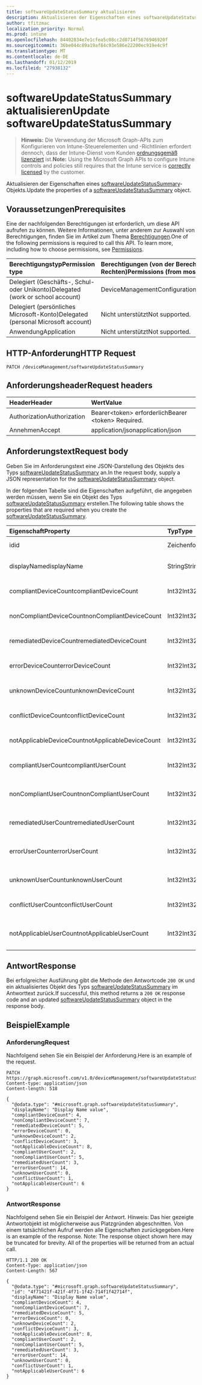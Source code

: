 ```yaml
---
title: softwareUpdateStatusSummary aktualisieren
description: Aktualisieren der Eigenschaften eines softwareUpdateStatusSummary-Objekts.
author: tfitzmac
localization_priority: Normal
ms.prod: intune
ms.openlocfilehash: 84402834e7e1cfea5c08cc2d0714f5676946920f
ms.sourcegitcommit: 36be044c89a19af84c93e586e22200ec919e4c9f
ms.translationtype: MT
ms.contentlocale: de-DE
ms.lasthandoff: 01/12/2019
ms.locfileid: "27938132"
---
```

# <a name="update-softwareupdatestatussummary"></a><span data-ttu-id="d67d2-103">softwareUpdateStatusSummary aktualisieren</span><span class="sxs-lookup"><span data-stu-id="d67d2-103">Update softwareUpdateStatusSummary</span></span>

> <span data-ttu-id="d67d2-104">**Hinweis:** Die Verwendung der Microsoft Graph-APIs zum Konfigurieren von Intune-Steuerelementen und -Richtlinien erfordert dennoch, dass der Intune-Dienst vom Kunden [ordnungsgemäß lizenziert](https://go.microsoft.com/fwlink/?linkid=839381) ist.</span><span class="sxs-lookup"><span data-stu-id="d67d2-104">**Note:** Using the Microsoft Graph APIs to configure Intune controls and policies still requires that the Intune service is [correctly licensed](https://go.microsoft.com/fwlink/?linkid=839381) by the customer.</span></span>

<span data-ttu-id="d67d2-105">Aktualisieren der Eigenschaften eines [softwareUpdateStatusSummary](../resources/intune-deviceconfig-softwareupdatestatussummary.md)-Objekts.</span><span class="sxs-lookup"><span data-stu-id="d67d2-105">Update the properties of a [softwareUpdateStatusSummary](../resources/intune-deviceconfig-softwareupdatestatussummary.md) object.</span></span>
## <a name="prerequisites"></a><span data-ttu-id="d67d2-106">Voraussetzungen</span><span class="sxs-lookup"><span data-stu-id="d67d2-106">Prerequisites</span></span>
<span data-ttu-id="d67d2-p101">Eine der nachfolgenden Berechtigungen ist erforderlich, um diese API aufrufen zu können. Weitere Informationen, unter anderem zur Auswahl von Berechtigungen, finden Sie im Artikel zum Thema [Berechtigungen](/graph/permissions-reference).</span><span class="sxs-lookup"><span data-stu-id="d67d2-p101">One of the following permissions is required to call this API. To learn more, including how to choose permissions, see [Permissions](/graph/permissions-reference).</span></span>

|<span data-ttu-id="d67d2-109">Berechtigungstyp</span><span class="sxs-lookup"><span data-stu-id="d67d2-109">Permission type</span></span>|<span data-ttu-id="d67d2-110">Berechtigungen (von der Berechtigung mit den meisten Rechten zu der mit den wenigsten Rechten)</span><span class="sxs-lookup"><span data-stu-id="d67d2-110">Permissions (from most to least privileged)</span></span>|
|:---|:---|
|<span data-ttu-id="d67d2-111">Delegiert (Geschäfts-, Schul- oder Unikonto)</span><span class="sxs-lookup"><span data-stu-id="d67d2-111">Delegated (work or school account)</span></span>|<span data-ttu-id="d67d2-112">DeviceManagementConfiguration.ReadWrite.All</span><span class="sxs-lookup"><span data-stu-id="d67d2-112">DeviceManagementConfiguration.ReadWrite.All</span></span>|
|<span data-ttu-id="d67d2-113">Delegiert (persönliches Microsoft-Konto)</span><span class="sxs-lookup"><span data-stu-id="d67d2-113">Delegated (personal Microsoft account)</span></span>|<span data-ttu-id="d67d2-114">Nicht unterstützt</span><span class="sxs-lookup"><span data-stu-id="d67d2-114">Not supported.</span></span>|
|<span data-ttu-id="d67d2-115">Anwendung</span><span class="sxs-lookup"><span data-stu-id="d67d2-115">Application</span></span>|<span data-ttu-id="d67d2-116">Nicht unterstützt</span><span class="sxs-lookup"><span data-stu-id="d67d2-116">Not supported.</span></span>|

## <a name="http-request"></a><span data-ttu-id="d67d2-117">HTTP-Anforderung</span><span class="sxs-lookup"><span data-stu-id="d67d2-117">HTTP Request</span></span>
<!-- {
  "blockType": "ignored"
}
-->
``` http
PATCH /deviceManagement/softwareUpdateStatusSummary
```

## <a name="request-headers"></a><span data-ttu-id="d67d2-118">Anforderungsheader</span><span class="sxs-lookup"><span data-stu-id="d67d2-118">Request headers</span></span>
|<span data-ttu-id="d67d2-119">Header</span><span class="sxs-lookup"><span data-stu-id="d67d2-119">Header</span></span>|<span data-ttu-id="d67d2-120">Wert</span><span class="sxs-lookup"><span data-stu-id="d67d2-120">Value</span></span>|
|:---|:---|
|<span data-ttu-id="d67d2-121">Authorization</span><span class="sxs-lookup"><span data-stu-id="d67d2-121">Authorization</span></span>|<span data-ttu-id="d67d2-122">Bearer&lt;token&gt; erforderlich</span><span class="sxs-lookup"><span data-stu-id="d67d2-122">Bearer &lt;token&gt; Required.</span></span>|
|<span data-ttu-id="d67d2-123">Annehmen</span><span class="sxs-lookup"><span data-stu-id="d67d2-123">Accept</span></span>|<span data-ttu-id="d67d2-124">application/json</span><span class="sxs-lookup"><span data-stu-id="d67d2-124">application/json</span></span>|

## <a name="request-body"></a><span data-ttu-id="d67d2-125">Anforderungstext</span><span class="sxs-lookup"><span data-stu-id="d67d2-125">Request body</span></span>
<span data-ttu-id="d67d2-126">Geben Sie im Anforderungstext eine JSON-Darstellung des Objekts des Typs [softwareUpdateStatusSummary](../resources/intune-deviceconfig-softwareupdatestatussummary.md) an.</span><span class="sxs-lookup"><span data-stu-id="d67d2-126">In the request body, supply a JSON representation for the [softwareUpdateStatusSummary](../resources/intune-deviceconfig-softwareupdatestatussummary.md) object.</span></span>

<span data-ttu-id="d67d2-127">In der folgenden Tabelle sind die Eigenschaften aufgeführt, die angegeben werden müssen, wenn Sie ein Objekt des Typs [softwareUpdateStatusSummary](../resources/intune-deviceconfig-softwareupdatestatussummary.md) erstellen.</span><span class="sxs-lookup"><span data-stu-id="d67d2-127">The following table shows the properties that are required when you create the [softwareUpdateStatusSummary](../resources/intune-deviceconfig-softwareupdatestatussummary.md).</span></span>

|<span data-ttu-id="d67d2-128">Eigenschaft</span><span class="sxs-lookup"><span data-stu-id="d67d2-128">Property</span></span>|<span data-ttu-id="d67d2-129">Typ</span><span class="sxs-lookup"><span data-stu-id="d67d2-129">Type</span></span>|<span data-ttu-id="d67d2-130">Beschreibung</span><span class="sxs-lookup"><span data-stu-id="d67d2-130">Description</span></span>|
|:---|:---|:---|
|<span data-ttu-id="d67d2-131">id</span><span class="sxs-lookup"><span data-stu-id="d67d2-131">id</span></span>|<span data-ttu-id="d67d2-132">Zeichenfolge</span><span class="sxs-lookup"><span data-stu-id="d67d2-132">String</span></span>|<span data-ttu-id="d67d2-133">Schlüssel der Entität</span><span class="sxs-lookup"><span data-stu-id="d67d2-133">Key of the entity.</span></span>|
|<span data-ttu-id="d67d2-134">displayName</span><span class="sxs-lookup"><span data-stu-id="d67d2-134">displayName</span></span>|<span data-ttu-id="d67d2-135">String</span><span class="sxs-lookup"><span data-stu-id="d67d2-135">String</span></span>|<span data-ttu-id="d67d2-136">Der Name der Richtlinie</span><span class="sxs-lookup"><span data-stu-id="d67d2-136">The name of the policy.</span></span>|
|<span data-ttu-id="d67d2-137">compliantDeviceCount</span><span class="sxs-lookup"><span data-stu-id="d67d2-137">compliantDeviceCount</span></span>|<span data-ttu-id="d67d2-138">Int32</span><span class="sxs-lookup"><span data-stu-id="d67d2-138">Int32</span></span>|<span data-ttu-id="d67d2-139">Anzahl der konformen Geräte</span><span class="sxs-lookup"><span data-stu-id="d67d2-139">Number of compliant devices.</span></span>|
|<span data-ttu-id="d67d2-140">nonCompliantDeviceCount</span><span class="sxs-lookup"><span data-stu-id="d67d2-140">nonCompliantDeviceCount</span></span>|<span data-ttu-id="d67d2-141">Int32</span><span class="sxs-lookup"><span data-stu-id="d67d2-141">Int32</span></span>|<span data-ttu-id="d67d2-142">Anzahl der nicht konformen Geräte</span><span class="sxs-lookup"><span data-stu-id="d67d2-142">Number of non compliant devices.</span></span>|
|<span data-ttu-id="d67d2-143">remediatedDeviceCount</span><span class="sxs-lookup"><span data-stu-id="d67d2-143">remediatedDeviceCount</span></span>|<span data-ttu-id="d67d2-144">Int32</span><span class="sxs-lookup"><span data-stu-id="d67d2-144">Int32</span></span>|<span data-ttu-id="d67d2-145">Anzahl korrigierter Geräte</span><span class="sxs-lookup"><span data-stu-id="d67d2-145">Number of remediated devices.</span></span>|
|<span data-ttu-id="d67d2-146">errorDeviceCount</span><span class="sxs-lookup"><span data-stu-id="d67d2-146">errorDeviceCount</span></span>|<span data-ttu-id="d67d2-147">Int32</span><span class="sxs-lookup"><span data-stu-id="d67d2-147">Int32</span></span>|<span data-ttu-id="d67d2-148">Anzahl der Geräte mit Fehler</span><span class="sxs-lookup"><span data-stu-id="d67d2-148">Number of devices had error.</span></span>|
|<span data-ttu-id="d67d2-149">unknownDeviceCount</span><span class="sxs-lookup"><span data-stu-id="d67d2-149">unknownDeviceCount</span></span>|<span data-ttu-id="d67d2-150">Int32</span><span class="sxs-lookup"><span data-stu-id="d67d2-150">Int32</span></span>|<span data-ttu-id="d67d2-151">Anzahl unbekannter Geräte</span><span class="sxs-lookup"><span data-stu-id="d67d2-151">Number of unknown devices.</span></span>|
|<span data-ttu-id="d67d2-152">conflictDeviceCount</span><span class="sxs-lookup"><span data-stu-id="d67d2-152">conflictDeviceCount</span></span>|<span data-ttu-id="d67d2-153">Int32</span><span class="sxs-lookup"><span data-stu-id="d67d2-153">Int32</span></span>|<span data-ttu-id="d67d2-154">Anzahl der Geräte mit Konflikten</span><span class="sxs-lookup"><span data-stu-id="d67d2-154">Number of conflict devices.</span></span>|
|<span data-ttu-id="d67d2-155">notApplicableDeviceCount</span><span class="sxs-lookup"><span data-stu-id="d67d2-155">notApplicableDeviceCount</span></span>|<span data-ttu-id="d67d2-156">Int32</span><span class="sxs-lookup"><span data-stu-id="d67d2-156">Int32</span></span>|<span data-ttu-id="d67d2-157">Anzahl nicht anwendbarer Geräte</span><span class="sxs-lookup"><span data-stu-id="d67d2-157">Number of not applicable devices.</span></span>|
|<span data-ttu-id="d67d2-158">compliantUserCount</span><span class="sxs-lookup"><span data-stu-id="d67d2-158">compliantUserCount</span></span>|<span data-ttu-id="d67d2-159">Int32</span><span class="sxs-lookup"><span data-stu-id="d67d2-159">Int32</span></span>|<span data-ttu-id="d67d2-160">Anzahl der kompatiblen Benutzer</span><span class="sxs-lookup"><span data-stu-id="d67d2-160">Number of compliant users.</span></span>|
|<span data-ttu-id="d67d2-161">nonCompliantUserCount</span><span class="sxs-lookup"><span data-stu-id="d67d2-161">nonCompliantUserCount</span></span>|<span data-ttu-id="d67d2-162">Int32</span><span class="sxs-lookup"><span data-stu-id="d67d2-162">Int32</span></span>|<span data-ttu-id="d67d2-163">Anzahl der nicht kompatiblen Benutzer</span><span class="sxs-lookup"><span data-stu-id="d67d2-163">Number of non compliant users.</span></span>|
|<span data-ttu-id="d67d2-164">remediatedUserCount</span><span class="sxs-lookup"><span data-stu-id="d67d2-164">remediatedUserCount</span></span>|<span data-ttu-id="d67d2-165">Int32</span><span class="sxs-lookup"><span data-stu-id="d67d2-165">Int32</span></span>|<span data-ttu-id="d67d2-166">Anzahl der korrigierten Benutzer</span><span class="sxs-lookup"><span data-stu-id="d67d2-166">Number of remediated users.</span></span>|
|<span data-ttu-id="d67d2-167">errorUserCount</span><span class="sxs-lookup"><span data-stu-id="d67d2-167">errorUserCount</span></span>|<span data-ttu-id="d67d2-168">Int32</span><span class="sxs-lookup"><span data-stu-id="d67d2-168">Int32</span></span>|<span data-ttu-id="d67d2-169">Anzahl der Benutzer, bei denen ein Fehler aufgetreten ist.</span><span class="sxs-lookup"><span data-stu-id="d67d2-169">Number of users had error.</span></span>|
|<span data-ttu-id="d67d2-170">unknownUserCount</span><span class="sxs-lookup"><span data-stu-id="d67d2-170">unknownUserCount</span></span>|<span data-ttu-id="d67d2-171">Int32</span><span class="sxs-lookup"><span data-stu-id="d67d2-171">Int32</span></span>|<span data-ttu-id="d67d2-172">Anzahl der unbekannten Benutzer</span><span class="sxs-lookup"><span data-stu-id="d67d2-172">Number of unknown users.</span></span>|
|<span data-ttu-id="d67d2-173">conflictUserCount</span><span class="sxs-lookup"><span data-stu-id="d67d2-173">conflictUserCount</span></span>|<span data-ttu-id="d67d2-174">Int32</span><span class="sxs-lookup"><span data-stu-id="d67d2-174">Int32</span></span>|<span data-ttu-id="d67d2-175">Anzahl der Benutzer mit Konflikt</span><span class="sxs-lookup"><span data-stu-id="d67d2-175">Number of conflict users.</span></span>|
|<span data-ttu-id="d67d2-176">notApplicableUserCount</span><span class="sxs-lookup"><span data-stu-id="d67d2-176">notApplicableUserCount</span></span>|<span data-ttu-id="d67d2-177">Int32</span><span class="sxs-lookup"><span data-stu-id="d67d2-177">Int32</span></span>|<span data-ttu-id="d67d2-178">Anzahl der nicht anwendbaren Benutzer.</span><span class="sxs-lookup"><span data-stu-id="d67d2-178">Number of not applicable users.</span></span>|



## <a name="response"></a><span data-ttu-id="d67d2-179">Antwort</span><span class="sxs-lookup"><span data-stu-id="d67d2-179">Response</span></span>
<span data-ttu-id="d67d2-180">Bei erfolgreicher Ausführung gibt die Methode den Antwortcode `200 OK` und ein aktualisiertes Objekt des Typs [softwareUpdateStatusSummary](../resources/intune-deviceconfig-softwareupdatestatussummary.md) im Antworttext zurück.</span><span class="sxs-lookup"><span data-stu-id="d67d2-180">If successful, this method returns a `200 OK` response code and an updated [softwareUpdateStatusSummary](../resources/intune-deviceconfig-softwareupdatestatussummary.md) object in the response body.</span></span>

## <a name="example"></a><span data-ttu-id="d67d2-181">Beispiel</span><span class="sxs-lookup"><span data-stu-id="d67d2-181">Example</span></span>
### <a name="request"></a><span data-ttu-id="d67d2-182">Anforderung</span><span class="sxs-lookup"><span data-stu-id="d67d2-182">Request</span></span>
<span data-ttu-id="d67d2-183">Nachfolgend sehen Sie ein Beispiel der Anforderung.</span><span class="sxs-lookup"><span data-stu-id="d67d2-183">Here is an example of the request.</span></span>
``` http
PATCH https://graph.microsoft.com/v1.0/deviceManagement/softwareUpdateStatusSummary
Content-type: application/json
Content-length: 518

{
  "@odata.type": "#microsoft.graph.softwareUpdateStatusSummary",
  "displayName": "Display Name value",
  "compliantDeviceCount": 4,
  "nonCompliantDeviceCount": 7,
  "remediatedDeviceCount": 5,
  "errorDeviceCount": 0,
  "unknownDeviceCount": 2,
  "conflictDeviceCount": 3,
  "notApplicableDeviceCount": 8,
  "compliantUserCount": 2,
  "nonCompliantUserCount": 5,
  "remediatedUserCount": 3,
  "errorUserCount": 14,
  "unknownUserCount": 0,
  "conflictUserCount": 1,
  "notApplicableUserCount": 6
}
```

### <a name="response"></a><span data-ttu-id="d67d2-184">Antwort</span><span class="sxs-lookup"><span data-stu-id="d67d2-184">Response</span></span>
<span data-ttu-id="d67d2-p102">Nachfolgend sehen Sie ein Beispiel der Antwort. Hinweis: Das hier gezeigte Antwortobjekt ist möglicherweise aus Platzgründen abgeschnitten. Von einem tatsächlichen Aufruf werden alle Eigenschaften zurückgegeben.</span><span class="sxs-lookup"><span data-stu-id="d67d2-p102">Here is an example of the response. Note: The response object shown here may be truncated for brevity. All of the properties will be returned from an actual call.</span></span>
``` http
HTTP/1.1 200 OK
Content-Type: application/json
Content-Length: 567

{
  "@odata.type": "#microsoft.graph.softwareUpdateStatusSummary",
  "id": "4f71421f-421f-4f71-1f42-714f1f42714f",
  "displayName": "Display Name value",
  "compliantDeviceCount": 4,
  "nonCompliantDeviceCount": 7,
  "remediatedDeviceCount": 5,
  "errorDeviceCount": 0,
  "unknownDeviceCount": 2,
  "conflictDeviceCount": 3,
  "notApplicableDeviceCount": 8,
  "compliantUserCount": 2,
  "nonCompliantUserCount": 5,
  "remediatedUserCount": 3,
  "errorUserCount": 14,
  "unknownUserCount": 0,
  "conflictUserCount": 1,
  "notApplicableUserCount": 6
}
```



